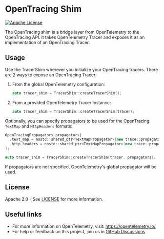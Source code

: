 # OpenTracing Shim

[![Apache License][license-image]][license-image]

The OpenTracing shim is a bridge layer from OpenTelemetry to the OpenTracing API.
It takes OpenTelemetry Tracer and exposes it as an implementation of an OpenTracing Tracer.

## Usage

Use the TracerShim wherever you initialize your OpenTracing tracers.
There are 2 ways to expose an OpenTracing Tracer:
1. From the global OpenTelemetry configuration:
    ```cpp
    auto tracer_shim = TracerShim::createTracerShim();
    ```
1. From a provided OpenTelemetry Tracer instance:
    ```cpp
    auto tracer_shim = TracerShim::createTracerShim(tracer);
    ```

Optionally, you can specify propagators to be used for the OpenTracing `TextMap` and `HttpHeaders` formats:

```cpp
OpenTracingPropagators propagators{
  .text_map = nostd::shared_ptr<TextMapPropagator>(new trace::propagation::JaegerPropagator()),
  .http_headers = nostd::shared_ptr<TextMapPropagator>(new trace::propagation::HttpTraceContext())
};

auto tracer_shim = TracerShim::createTracerShim(tracer, propagators);
```

If propagators are not specified, OpenTelemetry's global propagator will be used.

## License

Apache 2.0 - See [LICENSE][license-url] for more information.

## Useful links

- For more information on OpenTelemetry, visit: <https://opentelemetry.io/>
- For help or feedback on this project, join us in [GitHub Discussions][discussions-url]

[discussions-url]: https://github.com/open-telemetry/opentelemetry-cpp/discussions
[license-url]: https://github.com/open-telemetry/opentelemetry-cpp/blob/main/LICENSE
[license-image]: https://img.shields.io/badge/license-Apache_2.0-green.svg?style=flat
